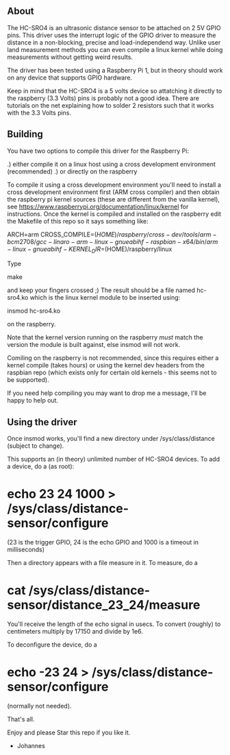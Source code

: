 About
-----

The HC-SRO4 is an ultrasonic distance sensor to be attached on 2 5V GPIO pins. 
This driver uses the interrupt logic of the GPIO driver to measure the 
distance in a non-blocking, precise and load-independend way. Unlike 
user land measurement methods you can even compile a linux kernel 
while doing measurements without getting weird results.

The driver has been tested using a Raspberry Pi 1, but in theory should
work on any device that supports GPIO hardware. 

Keep in mind that the HC-SRO4 is a 5 volts device so attatching it directly
to the raspberry (3.3 Volts) pins is probably not a good idea. There
are tutorials on the net explaining how to solder 2 resistors such that
it works with the 3.3 Volts pins.

Building
--------

You have two options to compile this driver for the Raspberry Pi:

.) either compile it on a linux host using a cross development environment
   (recommended)
.) or directly on the raspberry

To compile it using a cross development environment you'll need to install
a cross development environment first (ARM cross compiler) and then obtain
the raspberry pi kernel sources (these are different from the vanilla 
kernel), see https://www.raspberrypi.org/documentation/linux/kernel
for instructions. Once the kernel is compiled and installed on the 
raspberry edit the Makefile of this repo so it says something like:

  ARCH=arm
  CROSS_COMPILE=$(HOME)/raspberry/cross-dev/tools/arm-bcm2708/gcc-linaro-arm-linux-gnueabihf-raspbian-x64/bin/arm-linux-gnueabihf-
  KERNEL_DIR=$(HOME)/raspberry/linux

Type 

  make 

and keep your fingers crossed ;) The result should be a file named hc-sro4.ko
which is the linux kernel module to be inserted using:

  insmod hc-sro4.ko

on the raspberry. 

Note that the kernel version running on the raspberry *must* match the 
version the module is built against, else insmod will not work.

Comiling on the raspberry is not recommended, since this requires either
a kernel compile (takes hours) or using the kernel dev headers from the
raspbian repo (which exists only for certain old kernels - this seems not
to be supported).

If you need help compiling you may want to drop me a message, I'll be 
happy to help out.

Using the driver
----------------

Once insmod works, you'll find a new directory under /sys/class/distance
(subject to change).

This supports an (in theory) unlimited number of HC-SRO4 devices.
To add a device, do a (as root):

   # echo 23 24 1000 > /sys/class/distance-sensor/configure

(23 is the trigger GPIO, 24 is the echo GPIO and 1000 is a timeout in
milliseconds)

Then a directory appears with a file measure in it. To measure, do a

   # cat /sys/class/distance-sensor/distance_23_24/measure

You'll receive the length of the echo signal in usecs. To convert (roughly)
to centimeters multiply by 17150 and divide by 1e6.

To deconfigure the device, do a

   # echo -23 24 > /sys/class/distance-sensor/configure

(normally not needed).

That's all.

Enjoy and please Star this repo if you like it.

- Johannes


